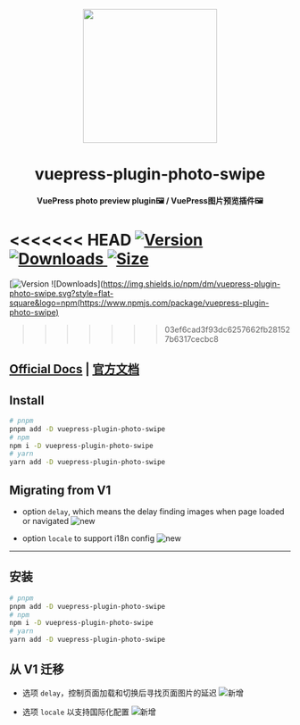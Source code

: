 <!-- markdownlint-disable -->
<p align="center">
  <img width="240" src="ttps://plugin-photo-swipe.vuejs.press/logo.svg" style="text-align: center;">
</p>
<h1 align="center">vuepress-plugin-photo-swipe</h1>
<h4 align="center">VuePress photo preview plugin🖼️ / VuePress图片预览插件🖼️</h4>

<<<<<<< HEAD
[![Version](https://img.shields.io/npm/v/vuepress-plugin-photo-swipe.svg?style=flat-square&logo=npm) ![Downloads](https://img.shields.io/npm/dm/vuepress-plugin-photo-swipe.svg?style=flat-square&logo=npm) ![Size](https://img.shields.io/bundlephobia/min/vuepress-plugin-photo-swipe?style=flat-square&logo=npm)](https://www.npmjs.com/package/vuepress-plugin-photo-swipe)
=======
[![Version](https://img.shields.io/npm/v/vuepress-plugin-photo-swipe.svg?style=flat-square&logo=npm) ![Downloads](https://img.shields.io/npm/dm/vuepress-plugin-photo-swipe.svg?style=flat-square&logo=npm(https://www.npmjs.com/package/vuepress-plugin-photo-swipe)
>>>>>>> 03ef6cad3f93dc6257662fb281527b6317cecbc8

<!-- markdownlint-restore -->

## [Official Docs](https://plugin-photo-swipe.vuejs.press/) | [官方文档](https://plugin-photo-swipe.vuejs.press/zh/)

## Install

```bash
# pnpm
pnpm add -D vuepress-plugin-photo-swipe
# npm
npm i -D vuepress-plugin-photo-swipe
# yarn
yarn add -D vuepress-plugin-photo-swipe
```

## Migrating from V1

- option `delay`, which means the delay finding images when page loaded or navigated ![new](https://img.shields.io/badge/-new-brightgreen)

- option `locale` to support i18n config ![new](https://img.shields.io/badge/-new-brightgreen)

---

## 安装

```bash
# pnpm
pnpm add -D vuepress-plugin-photo-swipe
# npm
npm i -D vuepress-plugin-photo-swipe
# yarn
yarn add -D vuepress-plugin-photo-swipe
```

## 从 V1 迁移

- 选项 `delay`，控制页面加载和切换后寻找页面图片的延迟 ![新增](https://img.shields.io/badge/-新增-brightgreen)

- 选项 `locale` 以支持国际化配置 ![新增](https://img.shields.io/badge/-新增-brightgreen)
